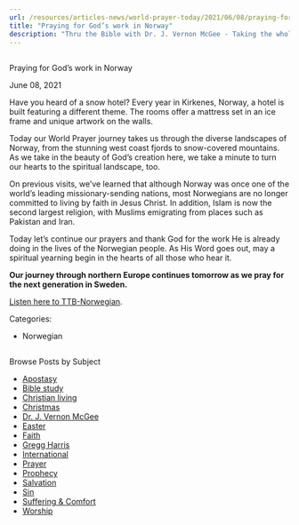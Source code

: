 ```yaml
---
url: /resources/articles-news/world-prayer-today/2021/06/08/praying-for-god-s-work-in-norway
title: "Praying for God’s work in Norway"
description: "Thru the Bible with Dr. J. Vernon McGee - Taking the whole Word to the whole world"
---
```







## 
 Praying for God’s work in Norway


June 08, 2021
![]()




Have you heard of a snow hotel? Every year in Kirkenes, Norway, a hotel is built featuring a different theme. The rooms offer a mattress set in an ice frame and unique artwork on the walls. 

Today our World Prayer journey takes us through the diverse landscapes of Norway, from the stunning west coast fjords to snow-covered mountains. As we take in the beauty of God’s creation here, we take a minute to turn our hearts to the spiritual landscape, too.

On previous visits, we’ve learned that although Norway was once one of the world’s leading missionary-sending nations, most Norwegians are no longer committed to living by faith in Jesus Christ. In addition, Islam is now the second largest religion, with Muslims emigrating from places such as Pakistan and Iran. 

Today let’s continue our prayers and thank God for the work He is already doing in the lives of the Norwegian people. As His Word goes out, may a spiritual yearning begin in the hearts of all those who hear it. 

**Our journey through northern Europe continues tomorrow as we pray for the next generation in Sweden.**

[Listen here to TTB-Norwegian](https://ttb.twr.org/home/day,0302/language,NNO).



Categories: 


* Norwegian









## 
 Browse Posts by Subject


* [Apostasy](/resources/articles-news/-in-tags/tags/Apostasy)
* [Bible study](/resources/articles-news/-in-tags/tags/Bible-study)
* [Christian living](/resources/articles-news/-in-tags/tags/Christian-living)
* [Christmas](/resources/articles-news/-in-tags/tags/Christmas)
* [Dr. J. Vernon McGee](/resources/articles-news/-in-tags/tags/Dr-J-Vernon-McGee)
* [Easter](/resources/articles-news/-in-tags/tags/easter)
* [Faith](/resources/articles-news/-in-tags/tags/Faith)
* [Gregg Harris](/resources/articles-news/-in-tags/tags/Gregg-Harris)
* [International](/resources/articles-news/-in-tags/tags/International)
* [Prayer](/resources/articles-news/-in-tags/tags/prayer)
* [Prophecy](/resources/articles-news/-in-tags/tags/Prophecy)
* [Salvation](/resources/articles-news/-in-tags/tags/Salvation)
* [Sin](/resources/articles-news/-in-tags/tags/sin)
* [Suffering & Comfort](/resources/articles-news/-in-tags/tags/Suffering-Comfort)
* [Worship](/resources/articles-news/-in-tags/tags/worship)






